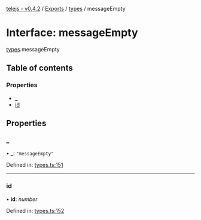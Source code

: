 [telejs - v0.4.2](../README.md) / [Exports](../modules.md) / [types](../modules/types.md) / messageEmpty

# Interface: messageEmpty

[types](../modules/types.md).messageEmpty

## Table of contents

### Properties

- [\_](types.messageempty.md#_)
- [id](types.messageempty.md#id)

## Properties

### \_

• **\_**: ``"messageEmpty"``

Defined in: [types.ts:151](https://github.com/telejs/telejs/blob/64a8dcf/src/types.ts#L151)

___

### id

• **id**: *number*

Defined in: [types.ts:152](https://github.com/telejs/telejs/blob/64a8dcf/src/types.ts#L152)

